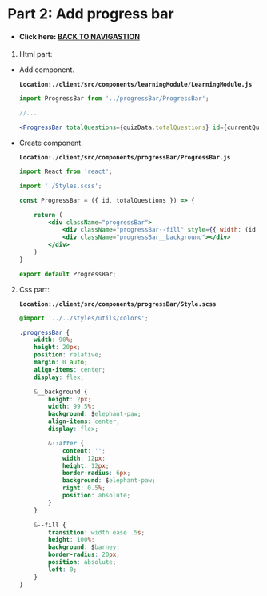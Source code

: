 # Part 2: Add progress bar 

- #### Click here: [BACK TO NAVIGASTION](https://github.com/DonghaoWu/codeTyke-doc/blob/main/README.md)

1. Html part:

- Add component.

    __`Location:./client/src/components/learningModule/LearningModule.js`__

    ```jsx
    import ProgressBar from '../progressBar/ProgressBar';

    //...

    <ProgressBar totalQuestions={quizData.totalQuestions} id={currentQuestion.id} />
    ```

- Create component.

    __`Location:./client/src/components/progressBar/ProgressBar.js`__

    ```jsx
    import React from 'react';

    import './Styles.scss';

    const ProgressBar = ({ id, totalQuestions }) => {

        return (
            <div className="progressBar">
                <div className="progressBar--fill" style={{ width: (id + 1) / (totalQuestions) * 100 + "%" }} />
                <div className="progressBar__background"></div>
            </div>
        )
    }

    export default ProgressBar;
    ```

2. Css part:

    __`Location:./client/src/components/progressBar/Style.scss`__

    ```css
    @import '../../styles/utils/colors';

    .progressBar {
        width: 90%;
        height: 20px;
        position: relative;
        margin: 0 auto;
        align-items: center;
        display: flex;

        &__background {
            height: 2px;
            width: 99.5%;
            background: $elephant-paw;
            align-items: center;
            display: flex;

            &::after {
                content: '';
                width: 12px;
                height: 12px;
                border-radius: 6px;
                background: $elephant-paw;
                right: 0.5%;
                position: absolute;
            }
        }

        &--fill {
            transition: width ease .5s;
            height: 100%;
            background: $barney;
            border-radius: 20px;
            position: absolute;
            left: 0;
        }
    }
    ```
